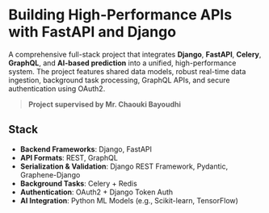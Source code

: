 # Building High-Performance APIs with FastAPI and Django

A comprehensive full-stack project that integrates **Django**, **FastAPI**, **Celery**, **GraphQL**, and **AI-based prediction** into a unified, high-performance system. The project features shared data models, robust real-time data ingestion, background task processing, GraphQL APIs, and secure authentication using OAuth2.

>  **Project supervised by Mr. Chaouki Bayoudhi**

## Stack

- **Backend Frameworks**: Django, FastAPI
- **API Formats**: REST, GraphQL
- **Serialization & Validation**: Django REST Framework, Pydantic, Graphene-Django
- **Background Tasks**: Celery + Redis
- **Authentication**: OAuth2 + Django Token Auth
- **AI Integration**: Python ML Models (e.g., Scikit-learn, TensorFlow)
